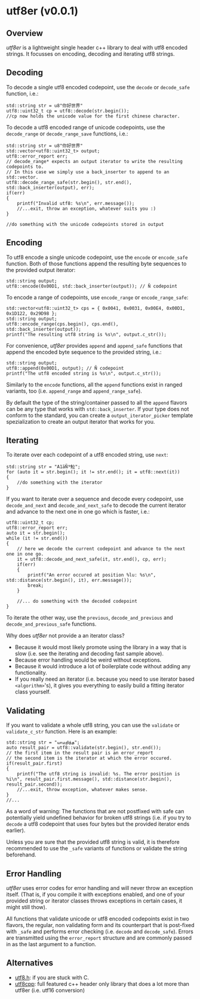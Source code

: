 utf8er (v0.0.1)
======

Overview
--------

*utf8er* is a lightweight single header c++ library to deal with utf8 encoded strings. It focusses on encoding, decoding and iterating utf8 strings.

Decoding
--------

To decode a single utf8 encoded codepoint, use the `decode` or `decode_safe` function, i.e.:

```
std::string str = u8"你好世界"
utf8::uint32_t cp = utf8::decode(str.begin());
//cp now holds the unicode value for the first chinese character.
```

To decode a utf8 encoded range of unicode codepoints, use the `decode_range` or `decode_range_save` functions, i.e.:
```
std::string str = u8"你好世界"
std::vector<utf8::uint32_t> output;
utf8::error_report err;
// decode_range* expects an output iterator to write the resulting codepoints to.
// In this case we simply use a back_inserter to append to an std::vector.
utf8::decode_range_safe(str.begin(), str.end(), std::back_inserter(output), err); 
if(err)
{
	printf("Invalid utf8: %s\n", err.message());
	//...exit, throw an exception, whatever suits you :)
}

//do something with the unicode codepoints stored in output
```

Encoding
--------

To utf8 encode a single unicode codepoint, use the `encode` or `encode_safe` function. Both of those functions append the resulting byte sequences to the provided output iterator:

```
std::string output;
utf8::encode(0x00D1, std::back_inserter(output)); // Ñ codepoint
```

To encode a range of codepoints, use `encode_range` or `encode_range_safe`:

```
std::vector<utf8::uint32_t> cps = { 0x0041, 0x0031, 0x00E4, 0x00D1, 0x1D122, 0x29D98 };
std::string output;
utf8::encode_range(cps.begin(), cps.end(), std::back_inserter(output));
printf("The resulting utf8 string is %s\n", output.c_str());
```

For convenience, *utf8er* provides `append` and `append_safe` functions that append the encoded byte sequence to the provided string, i.e.:

```
std::string output;
utf8::append(0x00D1, output); // Ñ codepoint
printf("The utf8 encoded string is %s\n", output.c_str());
```

Similarly to the `encode` functions, all the `append` functions exist in ranged variants, too (i.e. `append_range` and `append_range_safe`).

By default the type of the string/container passed to all the `append` flavors can be any type that works with `std::back_inserter`. If your type does not conform to the standard, you can create a `output_iterator_picker` template spezialization to create an output iterator that works for you.

Iterating
--------

To iterate over each codepoint of a utf8 encoded string, use `next`:

```
std::string str = "A1äÑ𝄢𩶘";
for (auto it = str.begin(); it != str.end(); it = utf8::next(it))
{
	//do something with the iterator
}
```

If you want to iterate over a sequence and decode every codepoint, use `decode_and_next` and `decode_and_next_safe` to decode the current iterator and advance to the next one in one go which is faster, i.e.:

```
utf8::uint32_t cp;
utf8::error_report err;
auto it = str.begin();
while (it != str.end())
{
	// here we decode the current codepoint and advance to the next one in one go.
    it = utf8::decode_and_next_safe(it, str.end(), cp, err);
    if(err)
    {
    	printf("An error occured at position %lu: %s\n", std::distance(str.begin(), it), err.message());
    	break;
    }

    //... do something with the decoded codepoint
}
```

To iterate the other way, use the `previous`, `decode_and_previous` and `decode_and_previous_safe` functions.

Why does *utf8er* not provide a an iterator class?

- Because it would most likely promote using the library in a way that is slow (i.e. see the iterating and decoding fast sample above).
- Because error handling would be weird without exceptions.
- Because it would introduce a lot of boilerplate code without adding any functionality.
- If you really need an iterator (i.e. because you need to use iterator based `<algorithm>`'s), it gives you everything to easily build a fitting iterator class yourself.

Validating
--------

If you want to validate a whole utf8 string, you can use the `validate` or `validate_c_str` function. Here is an example:

```
std::string str = "யாமறிந்த";
auto result_pair = utf8::validate(str.begin(), str.end());
// the first item in the result pair is an error_report
// the second item is the iterator at which the error occured.
if(result_pair.first)
{
	printf("The utf8 string is invalid: %s. The error position is %i\n", result_pair.first.message(), std::distance(str.begin(), result_pair.second));
	//...exit, throw exception, whatever makes sense.
}
//...
```

As a word of warning: The functions that are not postfixed with safe can potentially yield undefined behavior for broken utf8 strings (i.e. if you try to `decode` a utf8 codepoint that uses four bytes but the provided iterator ends earlier).

Unless you are sure that the provided utf8 string is valid, it is therefore recommended to use the `_safe` variants of functions or validate the string beforehand.

Error Handling
--------

*utf8er* uses error codes for error handling and will never throw an exception itself. (That is, if you compile it with exceptions enabled, and one of your provided string or iterator classes throws exceptions in certain cases, it might still thow).

All functions that validate unicode or utf8 encoded codepoints exist in two flavors, the regular, non validating form and its counterpart that is post-fixed with `_safe` and performs error checking (i.e. `decode` and `decode_safe`). Errors are transmitted using the `error_report` structure and are commonly passed in as the last argument to a function.

Alternatives
--------

- [utf8.h](https://github.com/sheredom/utf8.h): if you are stuck with C.
- [utf8cpp](https://github.com/nemtrif/utfcpp): full featured c++ header only library that does a lot more than utf8er (i.e. utf16 conversion)
